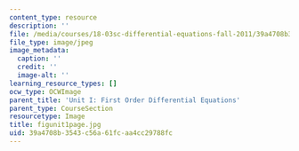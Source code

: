 ```yaml
---
content_type: resource
description: ''
file: /media/courses/18-03sc-differential-equations-fall-2011/39a4708b3543c56a61fcaa4cc29788fc_figunit1page.jpg
file_type: image/jpeg
image_metadata:
  caption: ''
  credit: ''
  image-alt: ''
learning_resource_types: []
ocw_type: OCWImage
parent_title: 'Unit I: First Order Differential Equations'
parent_type: CourseSection
resourcetype: Image
title: figunit1page.jpg
uid: 39a4708b-3543-c56a-61fc-aa4cc29788fc
---
```

